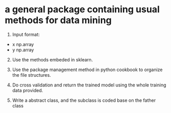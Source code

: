 # a general package containing usual methods for data mining

1. Input format:
- x np.array
- y np.array

2. Use the methods embeded in sklearn.

3. Use the package management method in python cookbook to organize the file structures.

4. Do cross validation and return the trained model using the whole training data provided.


5. Write a abstract class, and the subclass is coded base on the father class



